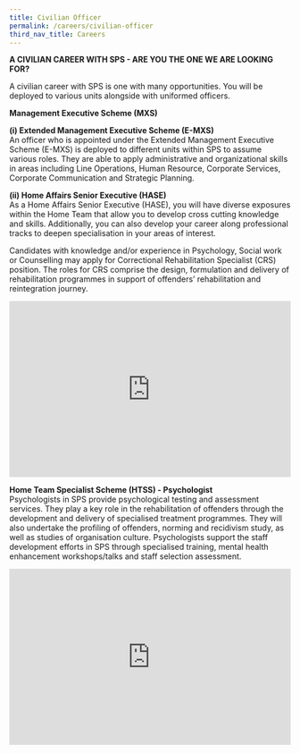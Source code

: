 ```yaml
---
title: Civilian Officer
permalink: /careers/civilian-officer
third_nav_title: Careers
---
```

**A CIVILIAN CAREER WITH SPS - ARE YOU THE ONE WE ARE LOOKING FOR?**

A civilian career with SPS is one with many opportunities. You will be deployed to various units alongside with uniformed officers.

**Management Executive Scheme (MXS)**

**(i) Extended Management Executive Scheme (E-MXS)**<br>
An officer who is appointed under the Extended Management Executive Scheme (E-MXS) is deployed to different units within SPS to assume various roles. They are able to apply administrative and organizational skills in areas including Line Operations, Human Resource, Corporate Services, Corporate Communication and Strategic Planning.

**(ii) Home Affairs Senior Executive (HASE)**<br>
As a Home Affairs Senior Executive (HASE), you will have diverse exposures within the Home Team that allow you to develop cross cutting knowledge and skills. Additionally, you can also develop your career along professional tracks to deepen specialisation in your areas of interest.

Candidates with knowledge and/or experience in Psychology, Social work or Counselling may apply for Correctional Rehabilitation Specialist (CRS) position. The roles for CRS comprise the design, formulation and delivery of rehabilitation programmes in support of offenders’ rehabilitation and reintegration journey.
<iframe title="YouTube video player" src="https://www.youtube.com/embed/qoAv7AqgP8k" width="100%" height="315" frameborder="0" allowfullscreen="allowfullscreen"></iframe>


**Home Team Specialist Scheme (HTSS) - Psychologist** <br>
Psychologists in SPS provide psychological testing and assessment services. They play a key role in the rehabilitation of offenders through the development and delivery of specialised treatment programmes. They will also undertake the profiling of offenders, norming and recidivism study, as well as studies of organisation culture. Psychologists support the staff development efforts in SPS through specialised training, mental health enhancement workshops/talks and staff selection assessment.
<iframe title="YouTube video player" src="https://www.youtube.com/embed/_4uk1APv0zc" width="100%" height="315" frameborder="0" allowfullscreen="allowfullscreen"></iframe>
